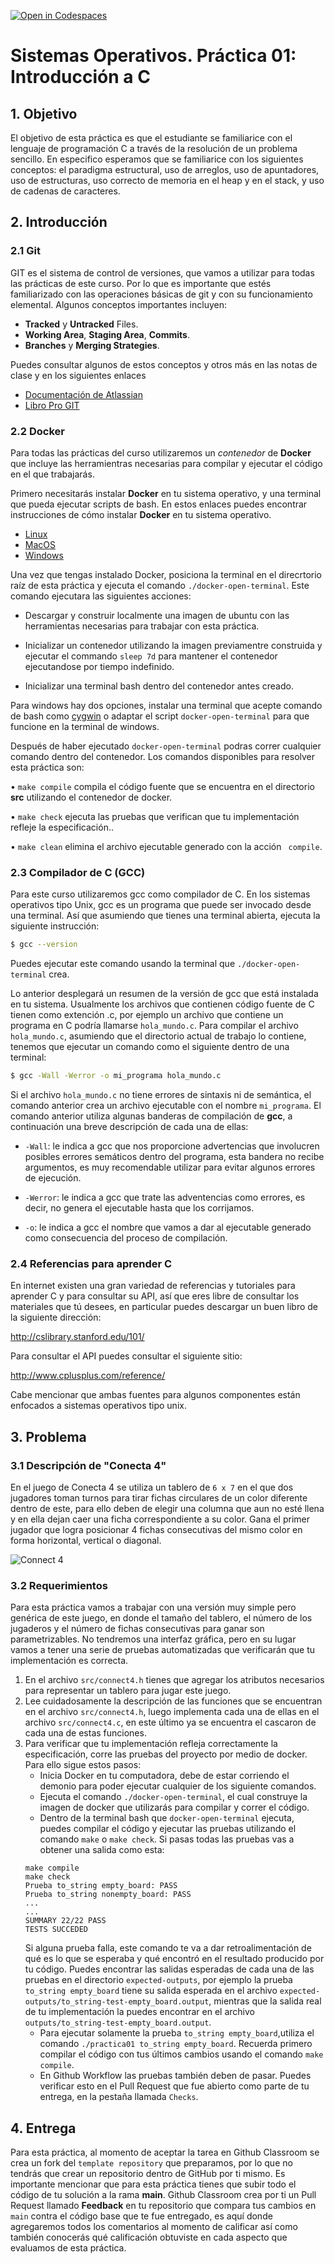 [![Open in Codespaces](https://classroom.github.com/assets/launch-codespace-7f7980b617ed060a017424585567c406b6ee15c891e84e1186181d67ecf80aa0.svg)](https://classroom.github.com/open-in-codespaces?assignment_repo_id=11691964)
# Sistemas Operativos. Práctica 01: Introducción a C

## 1. Objetivo
El objetivo de esta práctica es que el estudiante se familiarice con el lenguaje de programación C a través de la resolución de un problema sencillo. En especifico esperamos que se familiarice con los siguientes conceptos: el paradigma estructural, uso de arreglos, uso de apuntadores, uso de estructuras, uso correcto de memoria en el heap y en el stack, y uso de cadenas de caracteres.

## 2. Introducción

### 2.1 Git
GIT es el sistema de control de versiones, que vamos a utilizar para todas las prácticas de este curso. Por lo que es importante que estés familiarizado con las operaciones básicas de git y con su funcionamiento elemental. Algunos conceptos importantes incluyen:

* __Tracked__ y __Untracked__ Files.
* __Working Area__, __Staging Area__, __Commits__.
* __Branches__ y __Merging Strategies__.

Puedes consultar algunos de estos conceptos y otros más en las notas de clase y en los siguientes enlaces

* [Documentación de Atlassian](https://www.atlassian.com/git/tutorials/what-is-version-control)
* [Libro Pro GIT](https://git-scm.com/book/en/v2)

### 2.2 Docker
Para todas las prácticas del curso utilizaremos un _contenedor_ de __Docker__  que incluye las herramientras necesarias para compilar y ejecutar el código en el que trabajarás.

Primero necesitarás instalar __Docker__  en tu sistema operativo, y una terminal que pueda ejecutar scripts de bash. En estos enlaces puedes encontrar instrucciones de cómo instalar __Docker__ en tu sistema operativo.

* [Linux](https://docs.docker.com/install)
* [MacOS](https://docs.docker.com/docker-for-mac/install/)
* [Windows](https://docs.docker.com/docker-for-windows/)

Una vez que tengas instalado Docker, posiciona la terminal en el direcrtorio raíz de esta práctica y ejecuta el comando `./docker-open-terminal`. Este comando ejecutara las siguientes acciones:

* Descargar y construir localmente una imagen de ubuntu con las herramientas necesarias para trabajar con esta práctica.

* Inicializar un contenedor utilizando la imagen previamentre construida y ejecutar el commando `sleep 7d` para mantener el contenedor ejecutandose por tiempo indefinido.

* Inicializar una terminal bash dentro del contenedor antes creado.

Para windows hay dos opciones, instalar una terminal que acepte comando de bash como [cygwin](https://www.cygwin.com) o adaptar el script `docker-open-terminal` para que funcione en la terminal de windows.

Después de haber ejecutado `docker-open-terminal` podras correr cualquier comando dentro del contenedor. Los comandos disponibles para resolver esta práctica son:

• `make compile` compila el código fuente que se encuentra en el directorio __src__ utilizando el contenedor de docker.

• `make check` ejecuta las pruebas que verifican que tu implementación refleje la especificación..

• `make clean` elimina el archivo ejecutable generado con la acción ` compile`.

### 2.3 Compilador de C (GCC)

Para este curso utilizaremos gcc como compilador de C. En los sistemas operativos tipo Unix, gcc es un programa que puede ser invocado desde una terminal. Así que asumiendo que tienes una terminal abierta, ejecuta la siguiente instrucción:

```bash
$ gcc --version
```

Puedes ejecutar este comando usando la terminal que `./docker-open-terminal` crea.

Lo anterior desplegará un resumen de la versión de gcc que está instalada en tu sistema. Usualmente los archivos que contienen código fuente de C tienen como extención .c, por ejemplo un archivo que contiene un programa en C podría llamarse `hola_mundo.c`. Para compilar el archivo `hola_mundo.c`, asumiendo que el directorio actual de trabajo lo contiene, tenemos que ejecutar un comando como el siguiente dentro de una terminal:

```bash
$ gcc -Wall -Werror -o mi_programa hola_mundo.c
```

Si el archivo `hola_mundo.c` no tiene errores de sintaxis ni de semántica, el comando anterior crea un archivo ejecutable con el nombre `mi_programa`. El comando anterior utiliza algunas banderas de compilación de **gcc**, a continuación una breve descripción de cada una de ellas:

* `-Wall`: le indica a gcc que nos proporcione advertencias que involucren posibles errores semáticos dentro del programa, esta bandera no recibe argumentos, es muy recomendable utilizar para evitar algunos errores de ejecución.

* `-Werror`: le indica a gcc que trate las adventencias como errores, es decir, no genera el ejecutable hasta que los corrijamos.

* `-o`: le indica a gcc el nombre que vamos a dar al ejecutable generado como consecuencia del proceso de compilación.


### 2.4 Referencias para aprender C

En internet existen una gran variedad de referencias y tutoriales para aprender C y para consultar su API, así que eres libre de consultar los materiales que tú desees, en particular puedes descargar un buen libro de la siguiente dirección:

http://cslibrary.stanford.edu/101/

Para consultar el API puedes consultar el siguiente sitio:

http://www.cplusplus.com/reference/

Cabe mencionar que ambas fuentes para algunos componentes están enfocados a sistemas operativos tipo unix.

## 3. Problema

### 3.1 Descripción de "Conecta 4"
En el juego de Conecta 4 se utiliza un tablero de `6 x 7` en el que dos jugadores toman turnos para tirar fichas circulares de un color diferente dentro de este, para ello deben de elegir una columna que aun no esté llena y en ella dejan caer una ficha correspondiente a su color. Gana el primer jugador que logra posicionar 4 fichas consecutivas del mismo color en forma horizontal, vertical o diagonal.

![Connect 4](assets/connect4-animation.gif "Conecta 4 de dos jugadores en un tablero de 6x7")

### 3.2 Requerimientos
Para esta práctica vamos a trabajar con una versión muy simple pero genérica de este juego, en donde el tamaño del tablero, el número de los jugaderos y el número de fichas consecutivas para ganar son parametrizables. No tendremos una interfaz gráfica, pero en su lugar vamos a tener una serie de pruebas automatizadas que verificarán que tu implementación es correcta.
 1. En el archivo `src/connect4.h`  tienes que agregar los atributos necesarios para representar un tablero para jugar este juego.
 2. Lee cuidadosamente la descripción de las funciones que se encuentran en el archivo `src/connect4.h`, luego implementa cada una de ellas en el archivo `src/connect4.c`, en este último ya se encuentra el cascaron de cada una de estas funciones.
 3. Para verificar que tu implementación refleja correctamente la especificación, corre las pruebas del proyecto por medio de docker. Para ello sigue estos pasos:
    - Inicia Docker en tu computadora, debe de estar corriendo el demonio para poder ejecutar cualquier de los siguiente comandos.
    - Ejecuta el comando `./docker-open-terminal`, el cual construye la imagen de docker que utilizarás para compilar y correr el código.
    - Dentro de la terminal bash que `docker-open-terminal` ejecuta, puedes compilar el código y ejecutar las pruebas utilizando el comando `make` o `make check`. Si pasas todas las pruebas vas a obtener una salida como esta:
    ```
    make compile
    make check
    Prueba to_string empty_board: PASS
    Prueba to_string nonempty_board: PASS
    ...
    ...
    SUMMARY 22/22 PASS
    TESTS SUCCEDED
    ```
    Si alguna prueba falla, este comando te va a dar retroalimentación de qué es lo que se esperaba y qué encontró en el resultado producido por tu código. Puedes encontrar las salidas esperadas de cada una de las pruebas en el directorio `expected-outputs`, por ejemplo la prueba `to_string empty_board` tiene su salida esperada en el archivo `expected-outputs/to_string-test-empty_board.output`, mientras que la salida real de tu implementación la puedes encontrar en el archivo `outputs/to_string-test-empty_board.output`.
    - Para ejecutar solamente la prueba `to_string empty_board`,utiliza el comando `./practica01 to_string empty_board`. Recuerda primero compilar el código con tus últimos cambios usando el comando `make compile`.
    - En Github Workflow las pruebas también deben de pasar. Puedes verificar esto en el Pull Request que fue abierto como parte de tu entrega, en la pestaña llamada `Checks`.

## 4. Entrega

Para esta práctica, al momento de aceptar la tarea en Github Classroom se crea un fork del `template repository` que preparamos, por lo que no tendrás que crear un repositorio dentro de GitHub por ti mismo. Es importante mencionar que para esta práctica tienes que subir todo el código de tu solución a la rama **main**. Github Classroom crea por ti un Pull Request llamado **Feedback** en tu repositorio que compara tus cambios en `main` contra el código base que te fue entregado, es aquí donde agregaremos todos los comentarios al momento de calificar así como también conocerás qué calificación obtuviste en cada aspecto que evaluamos de esta práctica.